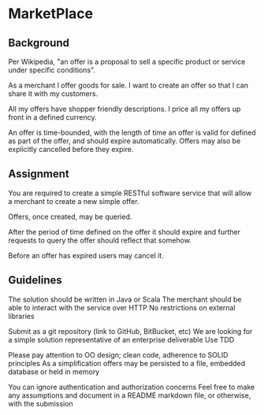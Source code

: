 # MarketPlace #

## Background ##

Per Wikipedia, "an offer is a proposal to sell a specific product or
service under specific conditions".

As a merchant I offer goods for sale.
I want to create an offer so that I can share it with my customers.

All my offers have shopper friendly descriptions.
I price all my offers up front in a defined currency.

An offer is time-bounded, with the length of time an offer is valid for
defined as part of the offer, and should expire automatically.
Offers may also be explicitly cancelled before they expire.

## Assignment ##

You are required to create a simple RESTful software service that will allow a merchant to create a new simple offer.

Offers, once created, may be queried.

After the period of time defined on the offer it should expire and
further requests to query the offer should reflect that somehow.

Before an offer has expired users may cancel it.

## Guidelines ##

The solution should be written in Java or Scala
The merchant should be able to interact with the service over HTTP
No restrictions on external libraries

Submit as a git repository (link to GitHub, BitBucket, etc)
We are looking for a simple solution representative of an enterprise deliverable
Use TDD

Please pay attention to OO design; clean code, adherence to SOLID principles
As a simplification offers may be persisted to a file, embedded database or held in
memory

You can ignore authentication and authorization concerns
Feel free to make any assumptions and document in a README markdown file, or
otherwise, with the submission